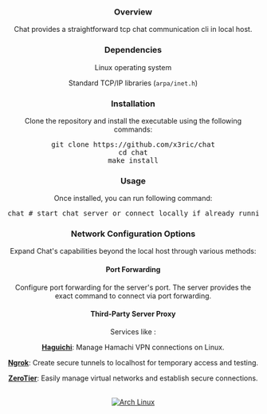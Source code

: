 <div align="center">

### Overview

Chat provides a straightforward tcp chat communication cli in local host.

### Dependencies

Linux operating system

Standard TCP/IP libraries (`arpa/inet.h`)

### Installation

Clone the repository and install the executable using the following commands:

<pre>
git clone https://github.com/x3ric/chat
cd chat
make install
</pre>

### Usage

Once installed,  you can run following command:

<pre>
chat # start chat server or connect locally if already running
</pre>

### Network Configuration Options

Expand Chat's capabilities beyond the local host through various methods:

#### Port Forwarding

Configure port forwarding for the server's port. The server provides the exact command to connect via port forwarding.

#### Third-Party Server Proxy

Services like :

[**Haguichi**](https://github.com/ztefn/haguichi): Manage Hamachi VPN connections on Linux. 

[**Ngrok**](https://ngrok.com/download): Create secure tunnels to localhost for temporary access and testing.

[**ZeroTier**](https://www.zerotier.com/download/): Easily manage virtual networks and establish secure connections.

<br>
<a href="https://archlinux.org">
  <img alt="Arch Linux" src="https://img.shields.io/badge/Arch_Linux-1793D1?style=for-the-badge&logo=arch-linux&logoColor=D9E0EE&color=000000&labelColor=97A4E2"/>
</a>

</div>